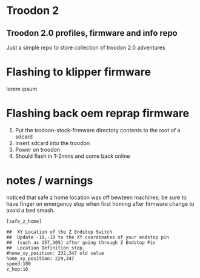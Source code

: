 # Troodon 2
## Troodon 2.0 profiles, firmware and info repo

Just a simple repo to store collection of troodon 2.0 adventures

# Flashing to klipper firmware
lorem ipsum

# Flashing back oem reprap firmware
1. Put the trodoon-stock-firmware directory contents to the root of a sdcard
2. Insert sdcard into the troodon
3. Power on troodon
4. Should flash in 1-2mins and come back online

# notes / warnings
noticed that safe z home location was off bewteen machines; be sure to have finger on emergency stop when first homing after firmware change to avoid a bed smash.
```
[safe_z_home]

##  XY Location of the Z Endstop Switch
##  Update -10,-10 to the XY coordinates of your endstop pin 
##  (such as 157,305) after going through Z Endstop Pin
##  Location Definition step.
#home_xy_position: 232,347 old value
home_xy_position: 229,347
speed:100
z_hop:10
```
